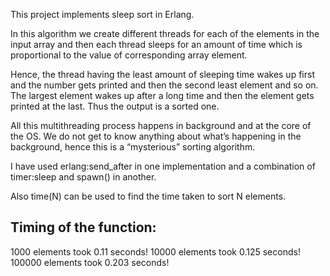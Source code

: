 This project implements sleep sort in Erlang.

In this algorithm we create different threads for each of the elements in the input array and then each thread sleeps for an amount of time which is proportional to the value of corresponding array element.

Hence, the thread having the least amount of sleeping time wakes up first and the number gets printed and then the second least element and so on. The largest element wakes up after a long time and then the element gets printed at the last. Thus the output is a sorted one.

All this multithreading process happens in background and at the core of the OS. We do not get to know anything about what’s happening in the background, hence this is a “mysterious” sorting algorithm.

I have used erlang:send_after in one implementation and a combination of timer:sleep and spawn() in another.

Also time(N) can be used to find the time taken to sort N elements.

Timing of the function:
-----------------------

1000 elements took 0.11 seconds!
10000 elements took 0.125 seconds!
100000 elements took 0.203 seconds!

